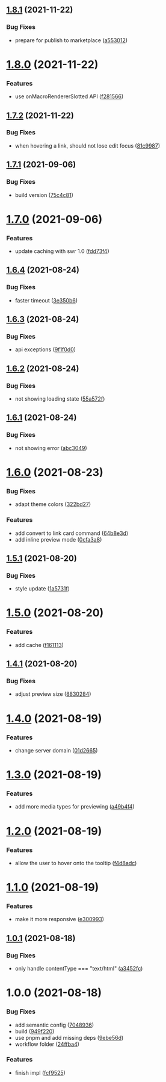 ## [1.8.1](https://github.com/pengx17/logseq-plugin-link-preview/compare/v1.8.0...v1.8.1) (2021-11-22)


### Bug Fixes

* prepare for publish to marketplace ([a553012](https://github.com/pengx17/logseq-plugin-link-preview/commit/a5530127847098c15376395ed449d762ba132e21))

# [1.8.0](https://github.com/pengx17/logseq-plugin-link-preview/compare/v1.7.2...v1.8.0) (2021-11-22)


### Features

* use onMacroRendererSlotted API ([f281566](https://github.com/pengx17/logseq-plugin-link-preview/commit/f281566b71c32aed4c1825e55a8e8fd61ad6035f))

## [1.7.2](https://github.com/pengx17/logseq-plugin-link-preview/compare/v1.7.1...v1.7.2) (2021-11-22)


### Bug Fixes

* when hovering a link,  should not lose edit focus ([81c9987](https://github.com/pengx17/logseq-plugin-link-preview/commit/81c99871a4640dbd30dd1802a6677113d1375fc6))

## [1.7.1](https://github.com/pengx17/logseq-plugin-link-preview/compare/v1.7.0...v1.7.1) (2021-09-06)


### Bug Fixes

* build version ([75c4c81](https://github.com/pengx17/logseq-plugin-link-preview/commit/75c4c8104fa4c33d410020f6de78c39a62d5cfd3))

# [1.7.0](https://github.com/pengx17/logseq-plugin-link-preview/compare/v1.6.4...v1.7.0) (2021-09-06)


### Features

* update caching with swr 1.0 ([fdd73f4](https://github.com/pengx17/logseq-plugin-link-preview/commit/fdd73f48490ec53296fcb81d7a1e8396a2502e25))

## [1.6.4](https://github.com/pengx17/logseq-plugin-link-preview/compare/v1.6.3...v1.6.4) (2021-08-24)


### Bug Fixes

* faster timeout ([3e350b6](https://github.com/pengx17/logseq-plugin-link-preview/commit/3e350b64081ad3f9bd06a67ab07615e13118b736))

## [1.6.3](https://github.com/pengx17/logseq-plugin-link-preview/compare/v1.6.2...v1.6.3) (2021-08-24)


### Bug Fixes

* api exceptions ([9f1f0d0](https://github.com/pengx17/logseq-plugin-link-preview/commit/9f1f0d0a97325c32964f314ded8afba35f8b6575))

## [1.6.2](https://github.com/pengx17/logseq-plugin-link-preview/compare/v1.6.1...v1.6.2) (2021-08-24)


### Bug Fixes

* not showing loading state ([55a572f](https://github.com/pengx17/logseq-plugin-link-preview/commit/55a572fcaaf5b38fc88eaa671cec126f630b9018))

## [1.6.1](https://github.com/pengx17/logseq-plugin-link-preview/compare/v1.6.0...v1.6.1) (2021-08-24)


### Bug Fixes

* not showing error ([abc3049](https://github.com/pengx17/logseq-plugin-link-preview/commit/abc304976de0fe5778508259dbf33af854eb9551))

# [1.6.0](https://github.com/pengx17/logseq-plugin-link-preview/compare/v1.5.1...v1.6.0) (2021-08-23)


### Bug Fixes

* adapt theme colors ([322bd27](https://github.com/pengx17/logseq-plugin-link-preview/commit/322bd2756ad486c1207687a0f5e2ff396a7eb239))


### Features

* add convert to link card command ([64b8e3d](https://github.com/pengx17/logseq-plugin-link-preview/commit/64b8e3dee1f59e33dd204a6705b1a1fcaa29f6d0))
* add inline preview mode ([0cfa3a8](https://github.com/pengx17/logseq-plugin-link-preview/commit/0cfa3a8bbb0aaa4104314634ae0ee795d2b82567))

## [1.5.1](https://github.com/pengx17/logseq-plugin-link-preview/compare/v1.5.0...v1.5.1) (2021-08-20)


### Bug Fixes

* style update ([1a5731f](https://github.com/pengx17/logseq-plugin-link-preview/commit/1a5731fbdc71e3b4dd6f770a88a3b5b85a7d556c))

# [1.5.0](https://github.com/pengx17/logseq-plugin-link-preview/compare/v1.4.1...v1.5.0) (2021-08-20)


### Features

* add cache ([f161113](https://github.com/pengx17/logseq-plugin-link-preview/commit/f1611132f5376cb5a13b83f4e4bfee76e0f83944))

## [1.4.1](https://github.com/pengx17/logseq-plugin-link-preview/compare/v1.4.0...v1.4.1) (2021-08-20)


### Bug Fixes

* adjust preview size ([8830284](https://github.com/pengx17/logseq-plugin-link-preview/commit/8830284cb0b08c3174f69003eab71840dc1d8cb8))

# [1.4.0](https://github.com/pengx17/logseq-plugin-link-preview/compare/v1.3.0...v1.4.0) (2021-08-19)


### Features

* change server domain ([01d2665](https://github.com/pengx17/logseq-plugin-link-preview/commit/01d26653e65bcffdb99dd18b654b15030ec8e466))

# [1.3.0](https://github.com/pengx17/logseq-plugin-link-preview/compare/v1.2.0...v1.3.0) (2021-08-19)


### Features

* add more media types for previewing ([a49b4f4](https://github.com/pengx17/logseq-plugin-link-preview/commit/a49b4f4dbb80aae152c0010344677d60c3a23205))

# [1.2.0](https://github.com/pengx17/logseq-plugin-link-preview/compare/v1.1.0...v1.2.0) (2021-08-19)


### Features

* allow the user to hover onto the tooltip ([f4d8adc](https://github.com/pengx17/logseq-plugin-link-preview/commit/f4d8adc3453b4c4556b6693561f03b92e2215998))

# [1.1.0](https://github.com/pengx17/logseq-plugin-link-preview/compare/v1.0.1...v1.1.0) (2021-08-19)


### Features

* make it more responsive ([e300993](https://github.com/pengx17/logseq-plugin-link-preview/commit/e3009933a47567f642e6ed4e10d72b7a92629903))

## [1.0.1](https://github.com/pengx17/logseq-plugin-link-preview/compare/v1.0.0...v1.0.1) (2021-08-18)


### Bug Fixes

* only handle contentType === "text/html" ([a3452fc](https://github.com/pengx17/logseq-plugin-link-preview/commit/a3452fced941c5107f9123bdaf30ed3d56ee92b7))

# 1.0.0 (2021-08-18)


### Bug Fixes

* add semantic config ([7048936](https://github.com/pengx17/logseq-plugin-link-preview/commit/7048936e55599deb5b3c7b59449111f6c3c15f63))
* build ([949f220](https://github.com/pengx17/logseq-plugin-link-preview/commit/949f22062df625ed5691029c768e2a4285b059eb))
* use pnpm and add missing deps ([9ebe56d](https://github.com/pengx17/logseq-plugin-link-preview/commit/9ebe56d3190c5a1835fda9c0dfffb2daae066db6))
* workflow folder ([24ffba4](https://github.com/pengx17/logseq-plugin-link-preview/commit/24ffba4e29facffedf5b84b7f30cf93ddc1aeb0e))


### Features

* finish impl ([fcf9525](https://github.com/pengx17/logseq-plugin-link-preview/commit/fcf9525a6d21daf5c7e0d4ce7c8c4951aa2bcfcc))
